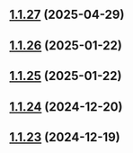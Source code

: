 ## [1.1.27](https://github.com/treasure-data/se-starter-pack/compare/1.1.26...1.1.27) (2025-04-29)



## [1.1.26](https://github.com/treasure-data/se-starter-pack/compare/1.1.25...1.1.26) (2025-01-22)



## [1.1.25](https://github.com/treasure-data/se-starter-pack/compare/1.1.24...1.1.25) (2025-01-22)



## [1.1.24](https://github.com/treasure-data/se-starter-pack/compare/1.1.23...1.1.24) (2024-12-20)



## [1.1.23](https://github.com/treasure-data/se-starter-pack/compare/1.1.22...1.1.23) (2024-12-19)



